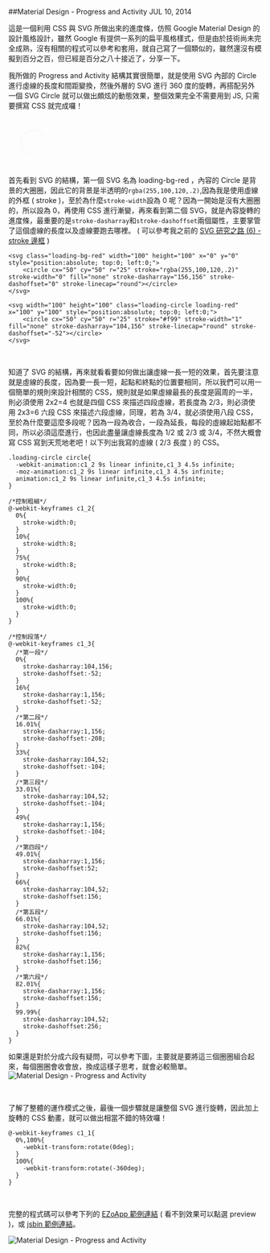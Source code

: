 <!-- @@master  = ../../_layout.html-->

<!-- @@block  =  jsBottom-->

<include src="../../_articles-js.html"></include>

<!-- @@close-->

<!-- @@block  =  css-->

<include src="../../_articles-css.html"></include>

<style>
.sd {
position: relative;
width: 100px;
height: 100px;
display: inline-block;
}
.loading-red circle {
stroke: #f99;
}
.loading-circle {
-webkit-animation: c1_1 1.5s infinite linear;
-moz-animation: c1_1 1.5s infinite linear;
animation: c1_1 1.5s infinite linear;
}
.loading-circle circle {
-webkit-animation: c1_2 9s linear infinite, c1_3 4.5s infinite;
-moz-animation: c1_2 9s linear infinite, c1_3 4.5s infinite;
animation: c1_2 9s linear infinite, c1_3 4.5s infinite;
}
.loading-bg-red circle {
stroke-dashoffset: 100;
-webkit-animation: b1 9s linear infinite, br1_1 9s infinite;
-moz-animation: b1 9s linear infinite, br1_1 9s infinite;
animation: b1 9s linear infinite, br1_1 9s infinite;
}
@-webkit-keyframes c1_1 {
0%, 100% {
    -webkit-transform: rotate(0deg);
}
100% {
    -webkit-transform: rotate(-360deg);
}
}
@-webkit-keyframes c1_2 {
0% {
    stroke-width: 0;
}
10% {
    stroke-width: 8;
}
75% {
    stroke-width: 8;
}
90% {
    stroke-width: 0;
}
100% {
    stroke-width: 0;
}
}
@-webkit-keyframes c1_3 {
0% {
    stroke-dasharray: 104, 156;
    stroke-dashoffset: -52;
}
16% {
    stroke-dasharray: 1, 156;
    stroke-dashoffset: -52;
}
16.01% {
    stroke-dasharray: 1, 156;
    stroke-dashoffset: -208;
}
33% {
    stroke-dasharray: 104, 52;
    stroke-dashoffset: -104;
}
33.01% {
    stroke-dasharray: 104, 52;
    stroke-dashoffset: -104;
}
49% {
    stroke-dasharray: 1, 156;
    stroke-dashoffset: -104;
}
49.01% {
    stroke-dasharray: 1, 156;
    stroke-dashoffset: 52;
}
66% {
    stroke-dasharray: 104, 52;
    stroke-dashoffset: 156;
}
66.01% {
    stroke-dasharray: 104, 52;
    stroke-dashoffset: 156;
}
82% {
    stroke-dasharray: 1, 156;
    stroke-dashoffset: 156;
}
82.01% {
    stroke-dasharray: 1, 156;
    stroke-dashoffset: 156;
}
99.99% {
    stroke-dasharray: 104, 52;
    stroke-dashoffset: 256;
}
}
@-webkit-keyframes b1 {
0% {
    stroke-dashoffset: -156;
}
5% {
    stroke-dashoffset: 0;
}
100% {
    stroke-dashoffset: 0;
}
}
@-webkit-keyframes br1_1 {
0% {
    stroke-width: 0;
    stroke: rgba(255, 100, 120, 0);
}
5% {
    stroke-width: 18;
    stroke: rgba(255, 100, 120, .2);
}
7% {
    stroke-width: 13;
    stroke: rgba(255, 100, 120, .2);
}
10% {
    stroke-width: 16;
    stroke: rgba(255, 100, 120, .1);
}
80% {
    stroke-width: 16;
    stroke: rgba(255, 100, 120, .1);
}
100% {
    stroke-width: 0;
    stroke: rgba(255, 100, 120, 0);
}
}

@keyframes c1_1 {
0%, 100% {
    -moz-transform: rotate(0deg);
    transform: rotate(0deg);
}
100% {
    -moz-transform: rotate(-360deg);
    transform: rotate(-360deg);
}
}
@keyframes c1_2 {
0% {
    stroke-width: 0;
}
10% {
    stroke-width: 8;
}
75% {
    stroke-width: 8;
}
90% {
    stroke-width: 0;
}
100% {
    stroke-width: 0;
}
}
@keyframes c1_3 {
0% {
    stroke-dasharray: 104, 156;
    stroke-dashoffset: -52;
}
16% {
    stroke-dasharray: 1, 156;
    stroke-dashoffset: -52;
}
16.01% {
    stroke-dasharray: 1, 156;
    stroke-dashoffset: -208;
}
33% {
    stroke-dasharray: 104, 52;
    stroke-dashoffset: -104;
}
33.01% {
    stroke-dasharray: 104, 52;
    stroke-dashoffset: -104;
}
49% {
    stroke-dasharray: 1, 156;
    stroke-dashoffset: -104;
}
49.01% {
    stroke-dasharray: 1, 156;
    stroke-dashoffset: 52;
}
66% {
    stroke-dasharray: 104, 52;
    stroke-dashoffset: 156;
}
66.01% {
    stroke-dasharray: 104, 52;
    stroke-dashoffset: 156;
}
82% {
    stroke-dasharray: 1, 156;
    stroke-dashoffset: 156;
}
82.01% {
    stroke-dasharray: 1, 156;
    stroke-dashoffset: 156;
}
99.99% {
    stroke-dasharray: 104, 52;
    stroke-dashoffset: 256;
}
}
@keyframes b1 {
0% {
    stroke-dashoffset: -156;
}
5% {
    stroke-dashoffset: 0;
}
100% {
    stroke-dashoffset: 0;
}
}
@keyframes br1_1 {
0% {
    stroke-width: 0;
    stroke: rgba(255, 100, 120, 0);
}
5% {
    stroke-width: 18;
    stroke: rgba(255, 100, 120, .2);
}
7% {
    stroke-width: 13;
    stroke: rgba(255, 100, 120, .2);
}
10% {
    stroke-width: 16;
    stroke: rgba(255, 100, 120, .1);
}
80% {
    stroke-width: 16;
    stroke: rgba(255, 100, 120, .1);
}
100% {
    stroke-width: 0;
    stroke: rgba(255, 100, 120, 0);
}
}
</style>

<!-- @@close-->

<!-- @@block  =  articles-social-->

<include src="../../_articles-social.html"></include>

<!-- @@close-->

<!-- @@block  =  articles-footer-->

<include src="../../_articles.html"></include>

<!-- @@close-->

<!-- @@block  =  meta-->

<meta name="keywords" content="google,google Material Design,Material Design,css,oxxo,css3,svg">

<meta property="article:published_time" content="2014-07-10T23:35:00+01:00">

<meta name="description" content="這是一個利用 CSS 與 SVG 所做出來的進度條，仿照 Google Material Design 的設計風格設計，雖然 Google 有提供一系列的扁平風格樣式，但是由於技術尚未完全成熟，沒有相關的程式可以參考和套用，就自己寫了一個類似的，雖然還沒有模擬到百分之百，但已經是百分之八十接近了，分享一下。">

<meta itemprop="name" content="Material Design - Progress and Activity - OXXO.STUDIO">

<meta itemprop="image" content="http://www.oxxostudio.tw/img/articles/201407/20140710_1_01.jpg">

<meta itemprop="description" content="這是一個利用 CSS 與 SVG 所做出來的進度條，仿照 Google Material Design 的設計風格設計，雖然 Google 有提供一系列的扁平風格樣式，但是由於技術尚未完全成熟，沒有相關的程式可以參考和套用，就自己寫了一個類似的，雖然還沒有模擬到百分之百，但已經是百分之八十接近了，分享一下。">

<meta property="og:title" content="Material Design - Progress and Activity - OXXO.STUDIO">

<meta property="og:url" content="http://www.oxxostudio.tw/articles/201407/svg-progress-bar.html">

<meta property="og:image" content="http://www.oxxostudio.tw/img/articles/201407/20140710_1_01.jpg">

<meta property="og:description" content="這是一個利用 CSS 與 SVG 所做出來的進度條，仿照 Google Material Design 的設計風格設計，雖然 Google 有提供一系列的扁平風格樣式，但是由於技術尚未完全成熟，沒有相關的程式可以參考和套用，就自己寫了一個類似的，雖然還沒有模擬到百分之百，但已經是百分之八十接近了，分享一下。">

<title>Material Design - Progress and Activity - OXXO.STUDIO</title> 

<!-- @@close-->

<!-- @@block  =  articles-content--> 

##Material Design - Progress and Activity <span class="article-date" tag="web"><i></i>JUL 10, 2014</span>

這是一個利用 CSS 與 SVG 所做出來的進度條，仿照 Google Material Design 的設計風格設計，雖然 Google 有提供一系列的扁平風格樣式，但是由於技術尚未完全成熟，沒有相關的程式可以參考和套用，就自己寫了一個類似的，雖然還沒有模擬到百分之百，但已經是百分之八十接近了，分享一下。

我所做的 Progress and Activity 結構其實很簡單，就是使用 SVG 內部的 Circle 進行虛線的長度和間距變換，然後外層的 SVG 進行 360 度的旋轉，再搭配另外一個 SVG Circle 就可以做出頗炫的動態效果，整個效果完全不需要用到 JS,
只需要撰寫 CSS 就完成囉！

<div class="sd">
<svg class="loading-bg-red" width="100" height="100" x="0" y="0" style="position:absolute; top:0; left:0;">
<circle cx="50" cy="50" r="25" stroke="rgba(255,100,120,.2)" stroke-width="0" fill="none" stroke-dasharray="156,156" stroke-dashoffset="0" stroke-linecap="round" />
</svg>

<svg width="100" height="100" class="loading-circle loading-red" x="100" y="100" style="position:absolute; top:0; left:0;">
<circle cx="50" cy="50" r="25" stroke="#f99" stroke-width="1" fill="none" stroke-dasharray="104,156" stroke-linecap="round" stroke-dashoffset="-52" />
</svg>
</div>

首先看到 SVG 的結構，第一個 SVG 名為 loading-bg-red ，內容的 Circle 是背景的大圈圈，因此它的背景是半透明的`rgba(255,100,120,.2)`,因為我是使用虛線的外框 ( stroke )，至於為什麼`stroke-width`設為 0 呢？因為一開始是沒有大圈圈的，所以設為 0，再使用 CSS 進行漸變，再來看到第二個 SVG，就是內容旋轉的進度條，最重要的是`stroke-dasharray`和`stroke-dashoffset`兩個屬性，主要掌管了這個虛線的長度以及虛線要跑去哪裡。 ( 可以參考我之前的 [SVG 研究之路 (6) - stroke 邊框](http://www.oxxostudio.tw/articles/201406/svg-06-stroke.html) )

    <svg class="loading-bg-red" width="100" height="100" x="0" y="0" style="position:absolute; top:0; left:0;">
        <circle cx="50" cy="50" r="25" stroke="rgba(255,100,120,.2)" stroke-width="0" fill="none" stroke-dasharray="156,156" stroke-dashoffset="0" stroke-linecap="round"></circle>
    </svg>

    <svg width="100" height="100" class="loading-circle loading-red" x="100" y="100" style="position:absolute; top:0; left:0;">
        <circle cx="50" cy="50" r="25" stroke="#f99" stroke-width="1" fill="none" stroke-dasharray="104,156" stroke-linecap="round" stroke-dashoffset="-52"></circle>
    </svg>

<br/>

知道了 SVG 的結構，再來就看看要如何做出讓虛線一長一短的效果，首先要注意就是虛線的長度，因為要一長一短，起點和終點的位置要相同，所以我們可以用一個簡單的規則來設計相關的 CSS，規則就是如果虛線最長的長度是圓周的一半，則必須使用 2x2=4 也就是四個 CSS 來描述四段虛線，若長度為 2/3，則必須使用 2x3=6 六段 CSS 來描述六段虛線，同理，若為 3/4，就必須使用八段 CSS，至於為什麼要這麼多段呢？因為一段為收合，一段為延長，每段的虛線起始點都不同，所以必須這麼進行，也因此盡量讓虛線長度為 1/2 或 2/3 或 3/4，不然大概會寫 CSS 寫到天荒地老吧！以下列出我寫的虛線 ( 2/3 長度 ) 的 CSS。

	.loading-circle circle{ 
	  -webkit-animation:c1_2 9s linear infinite,c1_3 4.5s infinite; 
	  -moz-animation:c1_2 9s linear infinite,c1_3 4.5s infinite; 
	  animation:c1_2 9s linear infinite,c1_3 4.5s infinite; 
	}

	/*控制粗細*/
	@-webkit-keyframes c1_2{
	  0%{
	    stroke-width:0;
	  }
	  10%{
	    stroke-width:8;  
	  }
	  75%{
	    stroke-width:8;  
	  }
	  90%{
	    stroke-width:0;  
	  }
	  100%{
	    stroke-width:0;  
	  }
	}

	/*控制段落*/
	@-webkit-keyframes c1_3{
	  /*第一段*/
	  0%{
	    stroke-dasharray:104,156;
	    stroke-dashoffset:-52;
	  }
	  16%{
	    stroke-dasharray:1,156;
	    stroke-dashoffset:-52;
	  }
	  /*第二段*/
	  16.01%{
	    stroke-dasharray:1,156;
	    stroke-dashoffset:-208;
	  }
	  33%{
	    stroke-dasharray:104,52;
	    stroke-dashoffset:-104;
	  }
	  /*第三段*/
	  33.01%{
	    stroke-dasharray:104,52;
	    stroke-dashoffset:-104;
	  }
	  49%{
	    stroke-dasharray:1,156;
	    stroke-dashoffset:-104;
	  }
	  /*第四段*/
	  49.01%{
	    stroke-dasharray:1,156;
	    stroke-dashoffset:52;
	  }
	  66%{
	    stroke-dasharray:104,52;
	    stroke-dashoffset:156;
	  }
	  /*第五段*/
	  66.01%{
	    stroke-dasharray:104,52;
	    stroke-dashoffset:156;
	  }
	  82%{
	    stroke-dasharray:1,156;
	    stroke-dashoffset:156;
	  }
	  /*第六段*/
	  82.01%{
	    stroke-dasharray:1,156;
	    stroke-dashoffset:156;
	  }
	  99.99%{
	    stroke-dasharray:104,52;
	    stroke-dashoffset:256;
	  }
	}

如果還是對於分成六段有疑問，可以參考下圖，主要就是要將這三個圈圈組合起來，每個圈圈會收會放，換成這樣子思考，就會必較簡單。  
![Material Design - Progress and Activity](/img/articles/201407/20140710_1_02.png)

<br/>

了解了整體的運作模式之後，最後一個步驟就是讓整個 SVG 進行旋轉，因此加上旋轉的 CSS 動畫，就可以做出相當不錯的特效囉！

	@-webkit-keyframes c1_1{
	  0%,100%{
	    -webkit-transform:rotate(0deg);
	  }
	  100%{
	    -webkit-transform:rotate(-360deg);
	  }
	}
	
<br/>

完整的程式碼可以參考下列的 [EZoApp 範例連結](http://goo.gl/adm32D) ( 看不到效果可以點選 preview )，或 [jsbin 範例連結](http://jsbin.com/moyiyi/12)。  

![Material Design - Progress and Activity](/img/articles/201407/20140710_1_03.gif)

<!-- @@close-->